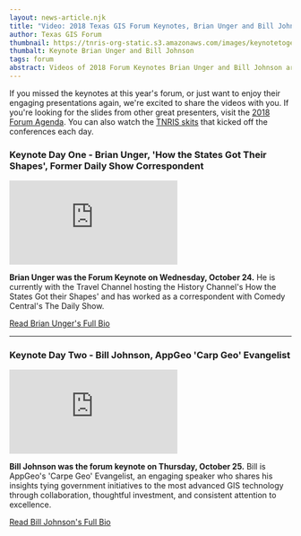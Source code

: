 ```yaml
---
layout: news-article.njk
title: "Video: 2018 Texas GIS Forum Keynotes, Brian Unger and Bill Johnson"
author: Texas GIS Forum
thumbnail: https://tnris-org-static.s3.amazonaws.com/images/keynotetogetherthumb.jpg
thumbalt: Keynote Brian Unger and Bill Johnson
tags: forum
abstract: Videos of 2018 Forum Keynotes Brian Unger and Bill Johnson are now available.
---
```

<p class="lead">If you missed the keynotes at this year's forum, or just want to enjoy their engaging presentations again, we're excited to share the videos with you. If you're looking for the slides from other great presenters, visit the <a href="/texas-gis-forum/2018/agenda">2018 Forum Agenda</a>. You can also watch the <a href="/news/2018-12-13/video-forum-skits-undercover-boss-error-code-999999">TNRIS skits</a> that kicked off the conferences each day.</p>

### Keynote Day One - Brian Unger, 'How the States Got Their Shapes', Former Daily Show Correspondent

<div class="youtubeWrapper"><iframe src="https://www.youtube.com/embed/biAQUBViti0" frameborder="0" allow="accelerometer; autoplay; encrypted-media; gyroscope; picture-in-picture" allowfullscreen></iframe></div>

<p class="lead"><strong>Brian Unger was the Forum Keynote on Wednesday, October 24.</strong> He is currently with the Travel Channel hosting the History Channel's How the States Got their Shapes' and has worked as a correspondent with Comedy Central's The Daily Show.</p>

<a class="btn btn-md btn-tnris" href="/news/2018-07-26/forum-keynote-brian-unger-television-host-geography-chops">Read Brian Unger's Full Bio</a>

<hr class="clearfix">

### Keynote Day Two - Bill Johnson, AppGeo 'Carp Geo' Evangelist

<div class="youtubeWrapper"><iframe src="https://www.youtube.com/embed/kgtn0VyyhzE" frameborder="0" allow="accelerometer; autoplay; encrypted-media; gyroscope; picture-in-picture" allowfullscreen></iframe></div>

<p class="lead"><strong>Bill Johnson was the forum keynote on Thursday, October 25.</strong> Bill is AppGeo's 'Carpe Geo' Evangelist, an engaging speaker who shares his insights tying government initiatives to the most advanced GIS technology through collaboration, thoughtful investment, and consistent attention to excellence.
</p>

<a class="btn btn-md btn-tnris" href="/news/2018-07-25/forum-keynote-bill-johnson-carpe-geo-appgeo">Read Bill Johnson's Full Bio</a>
